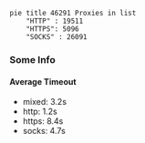 
```mermaid
pie title 46291 Proxies in list
    "HTTP" : 19511
    "HTTPS": 5096
    "SOCKS" : 26091
```

### Some Info
#### Average Timeout

- mixed: 3.2s
- http: 1.2s
- https: 8.4s
- socks: 4.7s